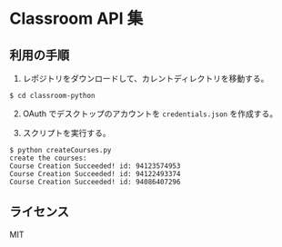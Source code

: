 # Classroom API 集

## 利用の手順

1. レポジトリをダウンロードして、カレントディレクトリを移動する。

```
$ cd classroom-python
```

2. OAuth でデスクトップのアカウントを `credentials.json` を作成する。

3. スクリプトを実行する。

```
$ python createCourses.py
create the courses:
Course Creation Succeeded! id: 94123574953
Course Creation Succeeded! id: 94122493374
Course Creation Succeeded! id: 94086407296
```

## ライセンス

MIT
